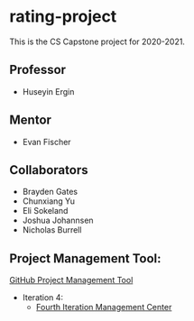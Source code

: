 # rating-project
This is the CS Capstone project for 2020-2021.

## Professor
- Huseyin Ergin

## Mentor
- Evan Fischer

## Collaborators
- Brayden Gates
- Chunxiang Yu
- Eli Sokeland
- Joshua Johannsen
- Nicholas Burrell

## Project Management Tool:
[GitHub Project Management Tool](https://github.com/Eli017/rating-project/projects)
- Iteration 4:
  - [Fourth Iteration Management Center](https://github.com/Eli017/rating-project/projects/2)
